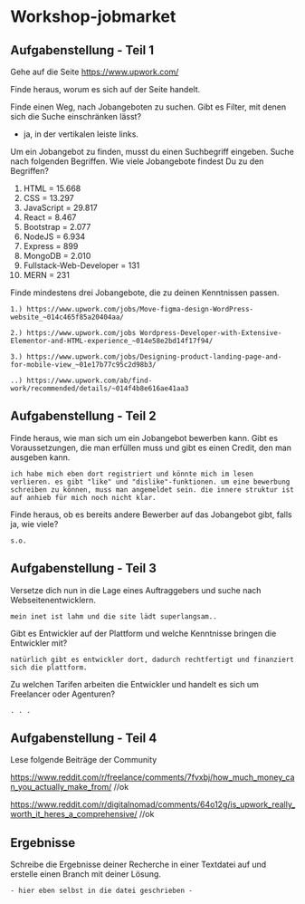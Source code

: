 # Workshop-jobmarket

## Aufgabenstellung - Teil 1
Gehe auf die Seite https://www.upwork.com/

Finde heraus, worum es sich auf der Seite handelt.

Finde einen Weg, nach Jobangeboten zu suchen. Gibt es Filter, mit denen sich die Suche einschränken lässt?

 - ja, in der vertikalen leiste links.

Um ein Jobangebot zu finden, musst du einen Suchbegriff eingeben. Suche nach folgenden Begriffen.
Wie viele Jobangebote findest Du zu den Begriffen?
1. HTML = 15.668
2. CSS = 13.297
3. JavaScript = 29.817
4. React = 8.467
5. Bootstrap = 2.077
6. NodeJS = 6.934
7. Express = 899
8. MongoDB = 2.010
9. Fullstack-Web-Developer = 131
10. MERN = 231

Finde mindestens drei Jobangebote, die zu deinen Kenntnissen passen.

    1.) https://www.upwork.com/jobs/Move-figma-design-WordPress-website_~014c465f85a20404aa/

    2.) https://www.upwork.com/jobs Wordpress-Developer-with-Extensive-Elementor-and-HTML-experience_~014e58e2bd14f17f94/

    3.) https://www.upwork.com/jobs/Designing-product-landing-page-and-for-mobile-view_~01e17b77c95c2d98b3/

    ..) https://www.upwork.com/ab/find-work/recommended/details/~014f4b8e616ae41aa3


## Aufgabenstellung - Teil 2
Finde heraus, wie man sich um ein Jobangebot bewerben kann. Gibt es Voraussetzungen, die man erfüllen muss und gibt es einen Credit, den man ausgeben kann.

    ich habe mich eben dort registriert und könnte mich im lesen verlieren. es gibt "like" und "dislike"-funktionen. um eine bewerbung schreiben zu können, muss man angemeldet sein. die innere struktur ist auf anhieb für mich noch nicht klar.

Finde heraus, ob es bereits andere Bewerber auf das Jobangebot gibt, falls ja, wie viele?

    s.o.

## Aufgabenstellung - Teil 3
Versetze dich nun in die Lage eines Auftraggebers und suche nach Webseitenentwicklern.

    mein inet ist lahm und die site lädt superlangsam..

Gibt es Entwickler auf der Plattform und welche Kenntnisse bringen die Entwickler mit?

    natürlich gibt es entwickler dort, dadurch rechtfertigt und finanziert sich die plattform.

Zu welchen Tarifen arbeiten die Entwickler und handelt es sich um Freelancer oder Agenturen?

    . . .

## Aufgabenstellung - Teil 4
Lese folgende Beiträge der Community

https://www.reddit.com/r/freelance/comments/7fvxbj/how_much_money_can_you_actually_make_from/ //ok

https://www.reddit.com/r/digitalnomad/comments/64o12g/is_upwork_really_worth_it_heres_a_comprehensive/ //ok

## Ergebnisse
Schreibe die Ergebnisse deiner Recherche in einer Textdatei auf und erstelle einen Branch mit deiner Lösung.

    - hier eben selbst in die datei geschrieben -
